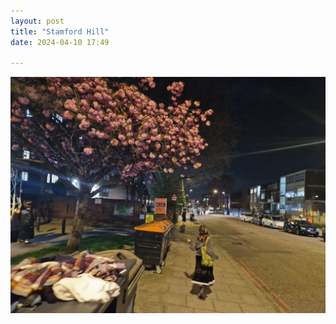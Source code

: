 ```yaml
---
layout: post
title: "Stamford Hill"
date: 2024-04-10 17:49

---
```

![stamford-hill](/images/fragments/stamford-hill.jpg)
